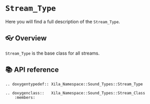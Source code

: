 # `Stream_Type`

Here you will find a full description of the `Stream_Type`.

## 👓 Overview

`Stream_Type` is the base class for all streams.

## 📚 API reference

```{eval-rst}
.. doxygentypedef:: Xila_Namespace::Sound_Types::Stream_Type

.. doxygenclass::   Xila_Namespace::Sound_Types::Stream_Class
    :members:
```